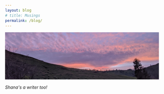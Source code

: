 ```yaml
---
layout: blog
# title: Musings
permalink: /blog/
---
```


<img src="/public/nature/zan-cypress-closure-trip-6-2020.jpg" style="flex:1;" />

*Shana's a writer too!*

